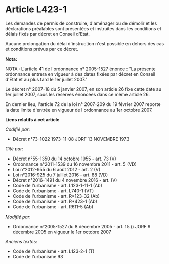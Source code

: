 # Article L423-1

Les demandes de permis de construire, d'aménager ou de démolir et les déclarations préalables sont présentées et instruites
dans les conditions et délais fixés par décret en Conseil d'Etat.

Aucune prolongation du délai d'instruction n'est possible en dehors des cas et conditions prévus par ce décret.

**Nota:**

NOTA : L'article 41 de l'ordonnance n° 2005-1527 énonce : "La présente ordonnance entrera en vigueur à des dates fixées par
décret en Conseil d'Etat et au plus tard le 1er juillet 2007."

Le décret n° 2007-18 du 5 janvier 2007, en son article 26 fixe cette date au 1er juillet 2007, sous les réserves énoncées
dans ce même article 26.

En dernier lieu, l'article 72 de la loi n° 2007-209 du 19 février 2007 reporte la date limite d'entrée en vigueur de
l'ordonnance au 1er octobre 2007.

**Liens relatifs à cet article**

_Codifié par_:

  - Décret n°73-1022 1973-11-08 JORF 13 NOVEMBRE 1973

_Cité par_:

  - Décret n°55-1350 du 14 octobre 1955 - art. 73 (V)
  - Ordonnance n°2011-1539 du 16 novembre 2011 - art. 5 (VD)
  - Loi n°2012-955 du 6 août 2012 - art. 2 (V)
  - Loi n°2016-925 du 7 juillet 2016 - art. 88 (VD)
  - Décret n°2016-1491 du 4 novembre 2016 - art. (V)
  - Code de l'urbanisme - art. L123-1-11-1 (Ab)
  - Code de l'urbanisme - art. L740-1 (VT)
  - Code de l'urbanisme - art. R*123-32 (Ab)
  - Code de l'urbanisme - art. R*423-1 (Ab)
  - Code de l'urbanisme - art. R611-5 (Ab)

_Modifié par_:

  - Ordonnance n°2005-1527 du 8 décembre 2005 - art. 15 () JORF 9 décembre 2005 en vigueur le 1er octobre 2007

_Anciens textes_:

  - Code de l'urbanisme - art. L123-2-1 (T)
  - Code de l'urbanisme 93
